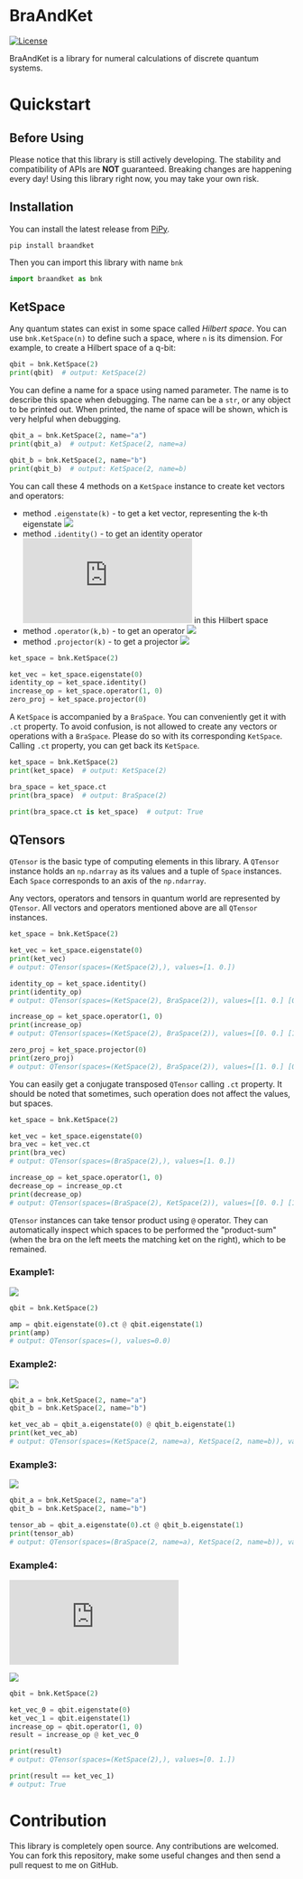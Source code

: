 # BraAndKet

[![License](https://img.shields.io/github/license/ZhengKeli/BraAndKet)](https://github.com/ZhengKeli/BraAndKet/blob/master/LICENSE)

BraAndKet is a library for numeral calculations of discrete quantum systems.

# Quickstart

## Before Using

Please notice that this library is still actively developing. The stability and compatibility of APIs are **NOT**
guaranteed. Breaking changes are happening every day! Using this library right now, you may take your own risk.

## Installation

You can install the latest release from [PiPy](https://pypi.org/project/BraAndKet/).

```shell
pip install braandket
```

Then you can import this library with name `bnk`

```python
import braandket as bnk
```

## KetSpace

Any quantum states can exist in some space called _Hilbert space_. You can use `bnk.KetSpace(n)` to define such a space,
where `n` is its dimension. For example, to create a Hilbert space of a q-bit:

```python
qbit = bnk.KetSpace(2)
print(qbit)  # output: KetSpace(2)
```

You can define a name for a space using named parameter. The name is to describe this space when debugging. The name can
be a `str`, or any object to be printed out. When printed, the name of space will be shown, which is very helpful when
debugging.

```python
qbit_a = bnk.KetSpace(2, name="a")
print(qbit_a)  # output: KetSpace(2, name=a)

qbit_b = bnk.KetSpace(2, name="b")
print(qbit_b)  # output: KetSpace(2, name=b)
```

You can call these 4 methods on a `KetSpace` instance to create ket vectors and operators:

* method `.eigenstate(k)` - to get a ket vector, representing the k-th
  eigenstate ![](https://latex.codecogs.com/svg.latex?|k\\rangle)
* method `.identity()` - to get an identity operator ![](https://latex.codecogs.com/svg.latex?I) in this Hilbert space
* method `.operator(k,b)` - to get an operator ![](https://latex.codecogs.com/svg.latex?|k\\rangle\\langle%20b|)
* method `.projector(k)` - to get a projector ![](https://latex.codecogs.com/svg.latex?|k\\rangle\\langle%20k|)

```python
ket_space = bnk.KetSpace(2)

ket_vec = ket_space.eigenstate(0)
identity_op = ket_space.identity()
increase_op = ket_space.operator(1, 0)
zero_proj = ket_space.projector(0)
```

A `KetSpace` is accompanied by a `BraSpace`. You can conveniently get it with `.ct` property. To avoid confusion, is not
allowed to create any vectors or operations with a `BraSpace`. Please do so with its corresponding `KetSpace`.
Calling `.ct` property, you can get back its `KetSpace`.

```python
ket_space = bnk.KetSpace(2)
print(ket_space)  # output: KetSpace(2)

bra_space = ket_space.ct
print(bra_space)  # output: BraSpace(2)

print(bra_space.ct is ket_space)  # output: True
```

## QTensors

`QTensor` is the basic type of computing elements in this library. A `QTensor` instance holds an `np.ndarray` as its
values and a tuple of `Space` instances. Each `Space` corresponds to an axis of the `np.ndarray`.

Any vectors, operators and tensors in quantum world are represented by `QTensor`. All vectors and operators mentioned
above are all `QTensor` instances.

```python
ket_space = bnk.KetSpace(2)

ket_vec = ket_space.eigenstate(0)
print(ket_vec)
# output: QTensor(spaces=(KetSpace(2),), values=[1. 0.])

identity_op = ket_space.identity()
print(identity_op)
# output: QTensor(spaces=(KetSpace(2), BraSpace(2)), values=[[1. 0.] [0. 1.]])

increase_op = ket_space.operator(1, 0)
print(increase_op)
# output: QTensor(spaces=(KetSpace(2), BraSpace(2)), values=[[0. 0.] [1. 0.]])

zero_proj = ket_space.projector(0)
print(zero_proj)
# output: QTensor(spaces=(KetSpace(2), BraSpace(2)), values=[[1. 0.] [0. 0.]])
```

You can easily get a conjugate transposed `QTensor` calling `.ct` property. It should be noted that sometimes, such
operation does not affect the values, but spaces.

```python
ket_space = bnk.KetSpace(2)

ket_vec = ket_space.eigenstate(0)
bra_vec = ket_vec.ct
print(bra_vec)
# output: QTensor(spaces=(BraSpace(2),), values=[1. 0.])

increase_op = ket_space.operator(1, 0)
decrease_op = increase_op.ct
print(decrease_op)
# output: QTensor(spaces=(BraSpace(2), KetSpace(2)), values=[[0. 0.] [1. 0.]])
```

`QTensor` instances can take tensor product using `@` operator. They can automatically inspect which spaces to be
performed the "product-sum" (when the bra on the left meets the matching ket on the right), which to be remained.

### Example1:

![](https://latex.codecogs.com/svg.latex?\\langle0|\\cdot|1\\rangle=\\langle0|1\\rangle=0)

```python
qbit = bnk.KetSpace(2)

amp = qbit.eigenstate(0).ct @ qbit.eigenstate(1)
print(amp)
# output: QTensor(spaces=(), values=0.0)
```

### Example2:

![](https://latex.codecogs.com/svg.latex?|0\\rangle_a\\cdot|1\\rangle_b=|0\\rangle_a|1\\rangle_b)

```python
qbit_a = bnk.KetSpace(2, name="a")
qbit_b = bnk.KetSpace(2, name="b")

ket_vec_ab = qbit_a.eigenstate(0) @ qbit_b.eigenstate(1)
print(ket_vec_ab)
# output: QTensor(spaces=(KetSpace(2, name=a), KetSpace(2, name=b)), values=[[0. 1.] [0. 0.]])
```

### Example3:

![](https://latex.codecogs.com/svg.latex?\\langle0|_a\\cdot|1\\rangle_b=\\langle0|_a|1\\rangle_b)

```python
qbit_a = bnk.KetSpace(2, name="a")
qbit_b = bnk.KetSpace(2, name="b")

tensor_ab = qbit_a.eigenstate(0).ct @ qbit_b.eigenstate(1)
print(tensor_ab)
# output: QTensor(spaces=(BraSpace(2, name=a), KetSpace(2, name=b)), values=[[0. 1.] [0. 0.]])
```

### Example4:

![](https://latex.codecogs.com/svg.latex?A_%7Binc%7D%3D%5Cleft%20%7C%201%20%5Cright%20%5Crangle%20%5Cleft%20%5Clangle%200%20%5Cright%20%7C%20%3D%20%5Cbegin%7Bpmatrix%7D%200%20%26%200%5C%5C%201%20%26%200%20%5Cend%7Bpmatrix%7D)

![](https://latex.codecogs.com/svg.latex?A_{inc}|0\\rangle=|1\\rangle)

```python
qbit = bnk.KetSpace(2)

ket_vec_0 = qbit.eigenstate(0)
ket_vec_1 = qbit.eigenstate(1)
increase_op = qbit.operator(1, 0)
result = increase_op @ ket_vec_0

print(result)
# output: QTensor(spaces=(KetSpace(2),), values=[0. 1.])

print(result == ket_vec_1)
# output: True

```

# Contribution

This library is completely open source. Any contributions are welcomed. You can fork this repository, make some useful
changes and then send a pull request to me on GitHub.
